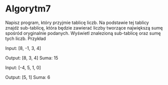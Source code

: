 # Algorytm7

Napisz program, który przyjmie tablicę liczb. Na podstawie tej tablicy znajdź sub-tablicę, która będzie zawierać liczby tworzące największą sumę spośród oryginalnie podanych.
Wyświetl znalezioną sub-tablicę oraz sumę tych liczb.
Przykład

Input:
[8, -1, 3, 4]


Output:
[8, 3, 4]
Suma: 15


Input:
[-4, 5, 1, 0]


Output:
[5, 1]
Suma: 6

